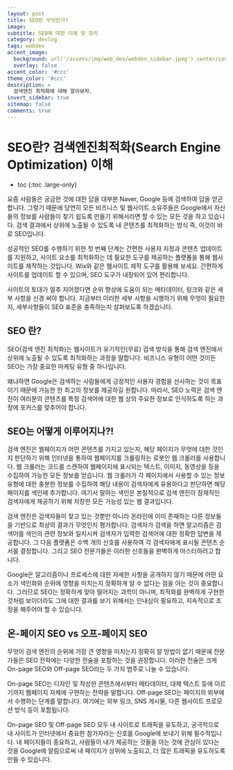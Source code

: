 ```yaml
---
layout: post
title: SEO란 무엇인가?
image:
subtitle: SEO에 대한 이해 및 정리
category: devlog
tags: webdev
accent_image: 
  background: url('/assets/img/web_dev/webdev_sidebar.jpeg') center/cover
  overlay: false
accent_color: '#ccc'
theme_color: '#ccc'
description: >
  검색엔진 최적화에 대해 알아보자.
invert_sidebar: true
sitemap: false
comments: true
---
```


# SEO란? 검색엔진최적화(Search Engine Optimization) 이해

* toc
{:toc .large-only}

요즘 사람들은 궁금한 것에 대한 답을 대부분 Naver, Google 등에 검색하여 답을 얻곤 합니다. 그렇기 때문에 당연히 모든 비즈니스 및 웹사이트 소유주들은 Google에서 자신들의 정보를 사람들이 찾기 쉽도록 만들기 위해서라면 할 수 있는 모든 것을 하고 있습니다. 검색 결과에서 상위에 노출될 수 있도록 내 콘텐츠를 최적화하는 방식 즉, 이것이 바로 SEO입니다.

성공적인 SEO를 수행하기 위한 첫 번째 단계는 간편한 사용자 지정과 콘텐츠 업데이트를 지원하고, 사이트 요소를 최적화하는 데 필요한 도구를 제공하는 플랫폼을 통해 웹사이트를 제작하는 것입니다. Wix와 같은 웹사이트 제작 도구를 활용해 보세요. 간편하게 사이트를 업데이트 할 수 있으며, SEO 도구가 내장되어 있어 편리합니다. 

사이트의 토대가 얼추 지어졌다면 순위 향상에 도움이 되는 메타데이터, 링크와 같은 세부 사항을 신경 써야 합니다. 지금부터 이러한 세부 사항을 시행하기 위해 무엇이 필요한지, 세부사항들이 SEO 표준을 충족하는지 살펴보도록 하겠습니다.

## SEO 란?
SEO(검색 엔진 최적화)는 웹사이트가 유기적인(무료) 검색 방식을 통해 검색 엔진에서 상위에 노출될 수 있도록 최적화하는 과정을 말합니다. 비즈니스 유형이 어떤 것이든 SEO는 가장 중요한 마케팅 유형 중 하나입니다.

왜냐하면 Google은 검색하는 사람들에게 긍정적인 사용자 경험을 선사하는 것이 목표이기 때문에 가능한 한 최고의 정보를 제공하길 원합니다. 따라서, SEO 노력은 검색 엔진이 여러분의 콘텐츠를 특정 검색어에 대한 웹 상의 주요한 정보로 인식하도록 하는 과정에 포커스를 맞추어야 합니다.

## SEO는 어떻게 이루어지나?!
검색 엔진은 웹페이지가 어떤 콘텐츠를 가지고 있는지, 해당 페이지가 무엇에 대한 것인지 판단하기 위해 인터넷을 통하여 웹페이지를 크롤링하는 로봇인 웹 크롤러를 사용합니다. 웹 크롤러는 코드를 스캔하여 웹페이지에 표시되는 텍스트, 이미지, 동영상을 등을 수집하여 가능한 모든 정보를 얻습니다. 웹 크롤러가 각 페이지에서 사용할 수 있는 정보 유형에 대한 충분한 정보를 수집하여 해당 내용이 검색자에게 유용하다고 판단하면 해당 페이지를 색인에 추가합니다. 여기서 말하는 색인은 본질적으로 검색 엔진이 잠재적인 검색자에게 제공하기 위해 저장한 모든 가능성 있는 웹 결과입니다.

검색 엔진은 검색자들이 찾고 있는 것뿐만 아니라 온라인에 이미 존재하는 다른 정보들을 기반으로 최상의 결과가 무엇인지 평가합니다. 검색자가 검색을 하면 알고리즘은 검색어를 색인의 관련 정보와 일치시켜 검색자가 입력한 검색어에 대한 정확한 답변을 제공합니다. 그 다음 플랫폼은 수백 개의 신호를 사용하여 각 검색자에게 표시될 콘텐츠 순서를 결정합니다. 그리고 SEO 전문가들은 이러한 신호들을 완벽하게 마스터하려고 합니다.

Google은 알고리즘이나 프로세스에 대한 자세한 사항을 공개하지 않기 때문에 어떤 요소가 색인화와 순위에 영향을 미치는지 정확하게 알 수 없다는 점을 아는 것이 중요합니다.  그러므로 SEO는 정확하게 맞아 떨어지는 과학이 아니며, 최적화를 완벽하게 구현한 것처럼 보이더라도 그에 대한 결과를 보기 위해서는 인내심이 필요하고, 지속적으로 조정을 해주어야 할 수 있습니다.

## 온-페이지 SEO vs 오프-페이지 SEO
무엇이 검색 엔진의 순위에 가장 큰 영향을 미치는지 정확히 알 방법이 없기 때문에 전문가들은 SEO 전략에는 다양한 전술을 포함하는 것을 권장합니다. 이러한 전술은 크게 On-page SEO와 Off-page SEO라는 두 가지 범주로 나눌 수 있습니다.

On-page SEO는 디자인 및 작성한 콘텐츠에서부터 메타데이터, 대체 텍스트 등에 이르기까지 웹페이지 자체에 구현하는 전략을 말합니다. Off-page SEO는 페이지의 외부에서 수행하는 단계를 말합니다. 여기에는 외부 링크, SNS 게시물, 다른 웹사이트 프로모션 방식 등이 포함됩니다.

On-page SEO 및 Off-page SEO 모두 내 사이트로 트래픽을 유도하고, 궁극적으로 내 사이트가 인터넷에서 중요한 참가자라는 신호를 Google에 보내기 위해 필수적입니다. 내 페이지들이 중요하고, 사람들이 내가 제공하는 것들을 아는 것에 관심이 있다는 것을 Google에 알림으로써 내 페이지가 상위에 노출되고, 더 많은 트래픽을 유도하도록 만들 수 있습니다.